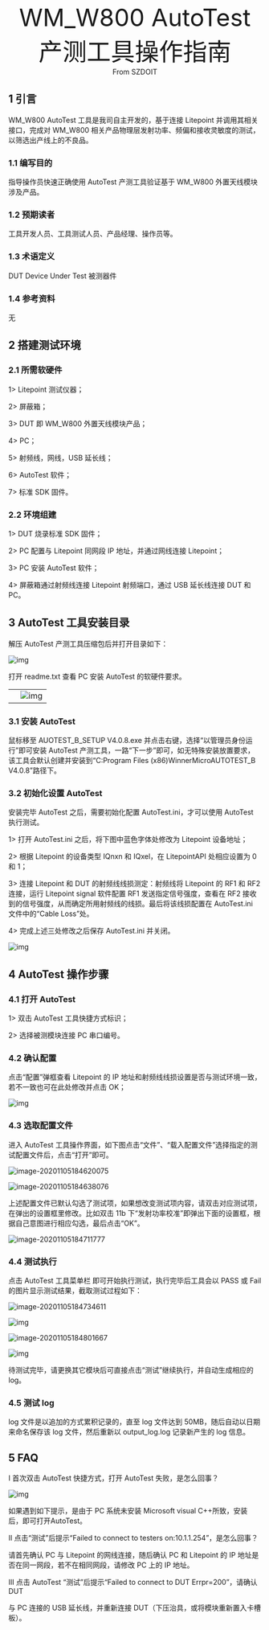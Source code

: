 <center><font size=10> WM_W800 AutoTest 产测工具操作指南 </center></font>
<center> From SZDOIT</center>

## 1 引言

WM_W800 AutoTest 工具是我司自主开发的，基于连接 Litepoint 并调用其相关接口，完成对 WM_W800 相关产品物理层发射功率、频偏和接收灵敏度的测试，以筛选出产线上的不良品。

### 1.1 编写目的

指导操作员快速正确使用 AutoTest 产测工具验证基于 WM_W800 外置天线模块涉及产品。

### 1.2 预期读者

工具开发人员、工具测试人员、产品经理、操作员等。

### 1.3 术语定义

DUT Device Under Test 被测器件

### 1.4 参考资料

无

## 2 搭建测试环境

### 2.1 所需软硬件

1> Litepoint 测试仪器；

2> 屏蔽箱；

3> DUT 即 WM_W800 外置天线模块产品；

4> PC；

5> 射频线，网线，USB 延长线；

6> AutoTest 软件；

7> 标准 SDK 固件。

### 2.2 环境组建

1> DUT 烧录标准 SDK 固件；

2> PC 配置与 Litepoint 同网段 IP 地址，并通过网线连接 Litepoint；

3> PC 安装 AutoTest 软件；

4> 屏蔽箱通过射频线连接 Litepoint 射频端口，通过 USB 延长线连接 DUT 和 PC。

## 3 AutoTest 工具安装目录

解压 AutoTest 产测工具压缩包后并打开目录如下：

![img](https://github.com/SmartArduino/zhdocs/raw/master/zhW_Series/W800/Tools/UseGuide/wps2.png)

打开 readme.txt 查看 PC 安装 AutoTest 的软硬件要求。



|      |                                                              |
| ---- | ------------------------------------------------------------ |
|      | ![img](https://github.com/SmartArduino/zhdocs/raw/master/zhW_Series/W800/Tools/UseGuide/wps3.jpg) |

### 3.1 安装 AutoTest

鼠标移至 AUOTEST_B_SETUP V4.0.8.exe 并点击右键，选择“以管理员身份运行”即可安装 AutoTest 产测工具，一路“下一步”即可，如无特殊安装放置要求，该工具会默认创建并安装到“C:Program Files (x86)WinnerMicroAUTOTEST_B V4.0.8”路径下。

### 3.2 初始化设置 AutoTest

安装完毕 AutoTest 之后，需要初始化配置 AutoTest.ini，才可以使用 AutoTest 执行测试。

1> 打开 AutoTest.ini 之后，将下图中蓝色字体处修改为 Litepoint 设备地址；

2> 根据 Litepoint 的设备类型 IQnxn 和 IQxel，在 LitepointAPI 处相应设置为 0 和 1；

3> 连接 Litepoint 和 DUT 的射频线线损测定：射频线将 Litepoint 的 RF1 和 RF2 连接，运行 Litepoint signal 软件配置 RF1 发送指定信号强度，查看在 RF2 接收到的信号强度，从而确定所用射频线的线损。最后将该线损配置在 AutoTest.ini 文件中的“Cable Loss”处。

4> 完成上述三处修改之后保存 AutoTest.ini 并关闭。

  ![img](https://github.com/SmartArduino/zhdocs/raw/master/zhW_Series/W800/Tools/UseGuide/wps4.jpg)

## 4 AutoTest 操作步骤

### 4.1 打开 AutoTest

1> 双击 AutoTest 工具快捷方式标识；

2> 选择被测模块连接 PC 串口编号。

### 4.2 确认配置

点击“配置”弹框查看 Litepoint 的 IP 地址和射频线线损设置是否与测试环境一致，若不一致也可在此处修改并点击 OK；

  ![img](https://github.com/SmartArduino/zhdocs/raw/master/zhW_Series/W800/Tools/UseGuide/wps5.jpg) 



### 4.3 选取配置文件

进入 AutoTest 工具操作界面，如下图点击“文件”、“载入配置文件”选择指定的测试配置文件后，点击“打开”即可。

![image-20201105184620075](https://github.com/SmartArduino/zhdocs/raw/master/zhW_Series/W800/Tools/UseGuide/image-20201105184620075.png)



![image-20201105184638076](https://github.com/SmartArduino/zhdocs/raw/master/zhW_Series/W800/Tools/UseGuide/image-20201105184638076.png)

上述配置文件已默认勾选了测试项，如果想改变测试项内容，请双击对应测试项，在弹出的设置框里修改。比如双击 11b 下“发射功率校准”即弹出下面的设置框，根据自己意图进行相应勾选，最后点击“OK”。

![image-20201105184711777](https://github.com/SmartArduino/zhdocs/raw/master/zhW_Series/W800/Tools/UseGuide/image-20201105184711777.png)

### 4.4 测试执行

点击 AutoTest 工具菜单栏 即可开始执行测试，执行完毕后工具会以 PASS 或 Fail 的图片显示测试结果，截取测试过程如下：

![image-20201105184734611](https://github.com/SmartArduino/zhdocs/raw/master/zhW_Series/W800/Tools/UseGuide/image-20201105184734611.png)

![img](https://github.com/SmartArduino/zhdocs/raw/master/zhW_Series/W800/Tools/UseGuide/wps11.png)

![image-20201105184801667](https://github.com/SmartArduino/zhdocs/raw/master/zhW_Series/W800/Tools/UseGuide/image-20201105184801667.png)

![img](https://github.com/SmartArduino/zhdocs/raw/master/zhW_Series/W800/Tools/UseGuide/wps13.png)

待测试完毕，请更换其它模块后可直接点击“测试”继续执行，并自动生成相应的 log。

### 4.5 测试 log

log 文件是以追加的方式累积记录的，直至 log 文件达到 50MB，随后自动以日期来命名保存该 log 文件，然后重新以 output_log.log 记录新产生的 log 信息。

## 5 FAQ

I 首次双击 AutoTest 快捷方式，打开 AutoTest 失败，是怎么回事？

![img](https://github.com/SmartArduino/zhdocs/raw/master/zhW_Series/W800/Tools/UseGuide/wps15.png)

如果遇到如下提示，是由于 PC 系统未安装 Microsoft visual C++所致，安装后，即可打开AutoTest。

II 点击“测试”后提示“Failed to connect to testers on:10.1.1.254”，是怎么回事？

请首先确认 PC 与 Litepoint 的网线连接，随后确认 PC 和 Litepoint 的 IP 地址是否在同一网段，若不在相同网段，请修改 PC 上的 IP 地址。

III 点击 AutoTest “测试”后提示“Failed to connect to DUT Errpr=200”，请确认 DUT

与 PC 连接的 USB 延长线，并重新连接 DUT（下压治具，或将模块重新置入卡槽板）。

 